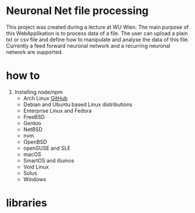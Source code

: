# Neuronal Net file processing

This project was created during a lecture at WU Wien.
The main purpose of this WebApplikation is to process data of a file.
The user can upload a plain txt or csv file and define how to manipulate and analyse the data of this file.
Currently a feed forward neuronal network and a recurring neuronal network are supported.

# how to
1. Installing node/npm
    * Arch Linux [GitHub](http://github.com)
    * Debian and Ubuntu based Linux distributions
    * Enterprise Linux and Fedora
    * FreeBSD
    * Gentoo
    * NetBSD
    * nvm
    * OpenBSD
    * openSUSE and SLE
    * macOS
    * SmartOS and illumos
    * Void Linux
    * Solus
    * Windows

# libraries